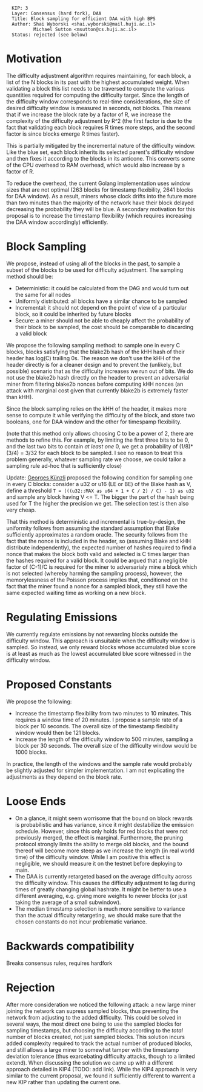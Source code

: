 ```
  KIP: 3
  Layer: Consensus (hard fork), DAA
  Title: Block sampling for efficient DAA with high BPS
  Author: Shai Wyborski <shai.wyborski@mail.huji.ac.il>
          Michael Sutton <msutton@cs.huji.ac.il>
  Status: rejected (see below)
```

# Motivation
The difficulty adjustment algorithm requires maintaining, for each block, a list of the N blocks in its past with the highest accumulated weight. When validating a block this list needs to be traversed to compute the various quantities required for computing the difficulty target. Since the length of the difficulty window corresponds to real-time considerations, the size of desired difficulty window is measured in seconds, not blocks. This means that if we increase the block rate by a factor of R, we increase the complexity of the difficulty adjustment by R^2 (the first factor is due to the fact that validating each block requires R times more steps, and the second factor is since blocks emerge R times faster).

This is partially mitigated by the incremental nature of the difficulty window. Like the blue set, each block inherits its selected parent's difficulty window and then fixes it according to the blocks in its anticone. This converts some of the CPU overhead to RAM overhead, which would also increase by a factor of R.

To reduce the overhead, the current Golang implementation uses window sizes that are not optimal (263 blocks for timestamp flexibility, 2641 blocks for DAA window). As a result, miners whose clock drifts into the future more than two minutes than the majority of the network have their block delayed decreasing the probability they will be blue. A secondary motivation for this proposal is to increase the timestamp flexibility (which requires increasing the DAA window accordingly) efficiently.

# Block Sampling

We propose, instead of using all of the blocks in the past, to sample a subset of the blocks to be used for difficulty adjustment. The sampling method should be:

 * Deterministic: it could be calculated from the DAG and would turn out the same for all nodes
 * Uniformly distributed: all blocks have a similar chance to be sampled
 * Incremental: it should not depend on the point of view of a particular block, so it could be inherited by future blocks
 * Secure: a miner should not be able to cheaply affect the probability of their block to be sampled, the cost should be comparable to discarding a valid block

We propose the following sampling method: to sample one in every C blocks, blocks satisfying that the blake2b hash of the kHH hash of their header has log(C) trailing 0s. The reason we don't use the kHH of the header directly is for a cleaner design and to prevent the (unlikely, but possible) scenario that as the difficulty increases we run out of bits. We do not use the blake2b hash directly on the header to prevent an adversarial miner from filtering blake2b nonces before computing kHH nonces (an attack with marginal cost given that currently blake2b is extremely faster than kHH).

Since the block sampling relies on the kHH of the header, it makes more sense to compute it while verifying the difficulty of the block, and store two booleans, one for DAA window and the other for timespamp flexibility.

(note that this method only allows choosing C to be a power of 2, there are methods to refine this. For example, by limiting the first three bits to be 0, and the last two bits to contain *at least one* 0, we get a probability of (1/8)\*(3/4) = 3/32 for each block to be sampled. I see no reason to treat this problem generally, whatever sampling rate we choose, we could tailor a sampling rule ad-hoc that is sufficiently close)

Update: [Georges Künzli](https://github.com/tiram88) proposed the following condition for sampling one in every C blocks: consider a u32 or u16 (LE or BE) of the Blake hash as V, define a threshold
``T = (((u32::MAX as u64 + 1 + C / 2) / C) - 1) as u32``
and sample any block having V <= T. The bigger the part of the hash being used for T the higher the precision we get. The selection test is then also very cheap.

That this method is deterministic and incremental is true-by-design, the uniformity follows from assuming the standard assumption that Blake sufficiently approximates a random oracle. The security follows from the fact that the nonce is included in the header, so (assuming Blake and kHH distribute independently), the expected number of hashes required to find a nonce that makes the block both valid and selected is C times larger than the hashes required for a valid block. It could be argued that a negligible factor of (C-1)/C is required for the miner to adversarialy mine a block which is not selected (whereby harming the sampling process), however, the memorylessness of the Poisson process implies that, conditioned on the fact that the miner found a nonce for a sampled block, they still have the same expected waiting time as working on a new block.

# Regulating Emissions

We currently regulate emissions by not rewarding blocks outside the difficulty window. This approach is unsuitable when the difficulty window is sampled. So instead, we only reward blocks whose accumulated blue score is at least as much as the lowest accumulated blue score witnessed in the difficulty window.

# Proposed Constants

We propose the following:

 * Increase the timestamp flexibility from two minutes to 10 minutes. This requires a window time of 20 minutes. I propose a sample rate of a block per 10 seconds. The overall size of the timestamp flexibility window would then be 121 blocks.
 * Increase the length of the difficulty window to 500 minutes, sampling a block per 30 seconds. The overall size of the difficulty window would be 1000 blocks.

In practice, the length of the windows and the sample rate would probably be slightly adjusted for simpler implementation. I am not explicating the adjustments as they depend on the block rate.

# Loose Ends

 * On a glance, it might seem worrisome that the bound on block rewards is probabilistic and has variance, since it might destabilize the emission schedule. However, since this only holds for red blocks that were not previously merged, the effect is marginal. Furthermore, the pruning protocol strongly limits the ability to merge old blocks, and the bound thereof will become more steep as we increase the length (in real world time) of the difficulty window. While I am positive this effect is negligible, we should measure it on the testnet before deploying to main. 
 * The DAA is currently retargeted based on the average difficulty across the difficulty window. This causes the difficulty adjustment to lag during times of greatly changing global hashrate. It might be better to use a different averaging, e.g. giving more weights to newer blocks (or just taking the average of a small subwindow). 
 * The median timestamp selection is much more sensitive to variance than the actual difficulty retargeting, we should make sure that the chosen constants do not incur problematic variance.

# Backwards compatibility
Breaks consensus rules, requires hardfork

# Rejection
After more consideration we noticed the following attack: a new large miner joining the network can supress sampled blocks, thus preventing the network from adjusting to the added difficulty. This could be solved in several ways, the most direct one being to use the sampled blocks for sampling timestamps, but choosing the difficulty according to the *total* number of blocks created, not just sampled blocks. This solution incurs added complexity required to track the actual number of produced blocks, and still allows a large miner to somewhat tamper with the timestamp deviation tolerance (thus exarcebating difficulty attacks, though to a limited extend). When discussing the solution we came up with a different approach detailed in KIP4 (TODO: add link). While the KIP4 approach is very similar to the current proposal, we found it sufficiently different to warrent a new KIP rather than updating the current one.
